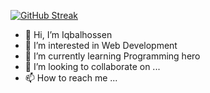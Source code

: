 [![GitHub Streak](https://github-readme-streak-stats.herokuapp.com?user=Iqbalhossen07&theme=radical)](https://git.io/streak-stats)

- 👋 Hi, I’m Iqbalhossen
- 👀 I’m interested in Web Development
- 🌱 I’m currently learning Programming hero
- 💞️ I’m looking to collaborate on ...
- 📫 How to reach me ...

